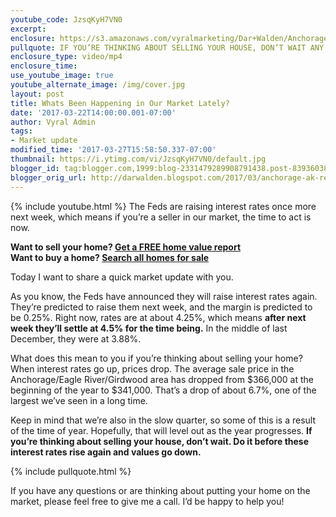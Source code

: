 ```yaml
---
youtube_code: JzsqKyH7VN0
excerpt:
enclosure: https://s3.amazonaws.com/vyralmarketing/Dar+Walden/Anchorage%2C+AK+Real+Estate+Your+Anchorage+area+market+update.mp4
pullquote: IF YOU’RE THINKING ABOUT SELLING YOUR HOUSE, DON’T WAIT ANY LONGER.
enclosure_type: video/mp4
enclosure_time:
use_youtube_image: true
youtube_alternate_image: /img/cover.jpg
layout: post
title: Whats Been Happening in Our Market Lately?
date: '2017-03-22T14:00:00.001-07:00'
author: Vyral Admin
tags:
- Market update
modified_time: '2017-03-27T15:58:50.337-07:00'
thumbnail: https://i.ytimg.com/vi/JzsqKyH7VN0/default.jpg
blogger_id: tag:blogger.com,1999:blog-2331479289908791438.post-8393603808099066133
blogger_orig_url: http://darwalden.blogspot.com/2017/03/anchorage-ak-real-estate-your-anchorage.html
---
```

{% include youtube.html %}
The Feds are raising interest rates once more next week, which means if you’re a seller in our market, the time to act is now.

<div class="post-cta">
<strong>Want to sell your home? <a href="" target="_blank">Get a FREE home value report</a></strong><br>
<strong>Want to buy a home? <a href="" target="_blank">Search all homes for sale</a></strong>
</div>

Today I want to share a quick market update with you.

As you know, the Feds have announced they will raise interest rates again. They’re predicted to raise them next week, and the margin is predicted to be 0.25%. Right now, rates are at about 4.25%, which means **after next week they’ll settle at 4.5% for the time being.** In the middle of last December, they were at 3.88%.

What does this mean to you if you’re thinking about selling your home? When interest rates go up, prices drop. The average sale price in the Anchorage/Eagle River/Girdwood area has dropped from $366,000 at the beginning of the year to $341,000. That’s a drop of about 6.7%, one of the largest we’ve seen in a long time.

Keep in mind that we’re also in the slow quarter, so some of this is a result of the time of year. Hopefully, that will level out as the year progresses. **If you’re thinking about selling your house, don’t wait. Do it before these interest rates rise again and values go down.**

{% include pullquote.html %}

If you have any questions or are thinking about putting your home on the market, please feel free to give me a call. I’d be happy to help you!
